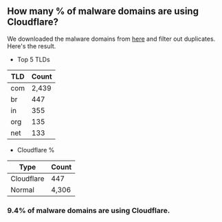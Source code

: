 ## How many % of malware domains are using Cloudflare?


We downloaded the malware domains from [here](https://urlhaus.abuse.ch) and filter out duplicates.
Here's the result.


[//]: # (start replacement)


- Top 5 TLDs

| TLD | Count |
| --- | --- |
| com | 2,439 |
| br | 447 |
| in | 355 |
| org | 135 |
| net | 133 |


- Cloudflare %

| Type | Count |
| --- | --- |
| Cloudflare | 447 |
| Normal | 4,306 |


### 9.4% of malware domains are using Cloudflare.